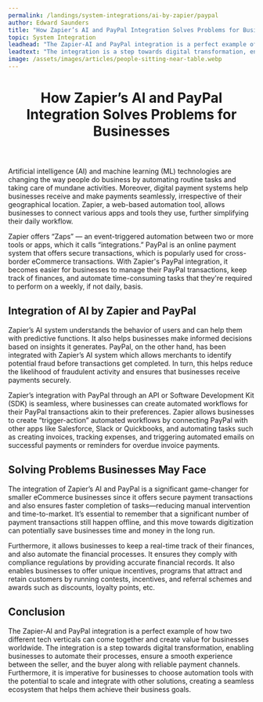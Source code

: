 ```yaml
---
permalink: /landings/system-integrations/ai-by-zapier/paypal
author: Edward Saunders
title: "How Zapier’s AI and PayPal Integration Solves Problems for Businesses"
topic: System Integration
leadhead: "The Zapier-AI and PayPal integration is a perfect example of how two different tech verticals can come together and create value for businesses worldwide"
leadtext: "The integration is a step towards digital transformation, enabling businesses to automate their processes, ensure a smooth experience between the seller, and the buyer along with reliable payment channels. Furthermore, it is imperative for businesses to choose automation tools with the potential to scale and integrate with other solutions, creating a seamless ecosystem that helps them achieve their business goals."
image: /assets/images/articles/people-sitting-near-table.webp
---
```

<div class="arttext">	<header>
		<h1>How Zapier’s AI and PayPal Integration Solves Problems for Businesses</h1>
	</header>
	<main>
		<p>Artificial intelligence (AI) and machine learning (ML) technologies are changing the way people do business by automating routine tasks and taking care of mundane activities. Moreover, digital payment systems help businesses receive and make payments seamlessly, irrespective of their geographical location. Zapier, a web-based automation tool, allows businesses to connect various apps and tools they use, further simplifying their daily workflow. </p>
		<p>Zapier offers “Zaps” — an event-triggered automation between two or more tools or apps, which it calls “integrations.” PayPal is an online payment system that offers secure transactions, which is popularly used for cross-border eCommerce transactions. With Zapier's PayPal integration, it becomes easier for businesses to manage their PayPal transactions, keep track of finances, and automate time-consuming tasks that they're required to perform on a weekly, if not daily, basis.</p>
		<h2>Integration of AI by Zapier and PayPal</h2>
		<p>Zapier’s AI system understands the behavior of users and can help them with predictive functions. It also helps businesses make informed decisions based on insights it generates. PayPal, on the other hand, has been integrated with Zapier’s AI system which allows merchants to identify potential fraud before transactions get completed. In turn, this helps reduce the likelihood of fraudulent activity and ensures that businesses receive payments securely.</p>
		<p>Zapier’s integration with PayPal through an API or Software Development Kit (SDK) is seamless, where businesses can create automated workflows for their PayPal transactions akin to their preferences. Zapier allows businesses to create “trigger-action” automated workflows by connecting PayPal with other apps like Salesforce, Slack or Quickbooks, and automating tasks such as creating invoices, tracking expenses, and triggering automated emails on successful payments or reminders for overdue invoice payments.</p>
		<h2>Solving Problems Businesses May Face</h2>
		<p>The integration of Zapier’s AI and PayPal is a significant game-changer for smaller eCommerce businesses since it offers secure payment transactions and also ensures faster completion of tasks—reducing manual intervention and time-to-market. It’s essential to remember that a significant number of payment transactions still happen offline, and this move towards digitization can potentially save businesses time and money in the long run.</p>
		<p>Furthermore, it allows businesses to keep a real-time track of their finances, and also automate the financial processes. It ensures they comply with compliance regulations by providing accurate financial records. It also enables businesses to offer unique incentives, programs that attract and retain customers by running contests, incentives, and referral schemes and awards such as discounts, loyalty points, etc.</p>
		<h2>Conclusion</h2>
		<p>The Zapier-AI and PayPal integration is a perfect example of how two different tech verticals can come together and create value for businesses worldwide. The integration is a step towards digital transformation, enabling businesses to automate their processes, ensure a smooth experience between the seller, and the buyer along with reliable payment channels. Furthermore, it is imperative for businesses to choose automation tools with the potential to scale and integrate with other solutions, creating a seamless ecosystem that helps them achieve their business goals.</p>
	</main>
</div>